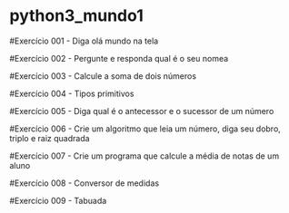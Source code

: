 # python3_mundo1

#Exercício 001 - Diga olá mundo na tela

#Exercício 002 - Pergunte e responda qual é o seu nomea

#Exercício 003 - Calcule a soma de dois números

#Exercício 004 - Tipos primitivos

#Exercício 005 - Diga qual é o antecessor e o sucessor de um número

#Exercício 006 - Crie um algoritmo que leia um número, diga seu dobro, triplo e raiz quadrada

#Exercício 007 - Crie um programa que calcule a média de notas de um aluno

#Exercício 008 - Conversor de medidas

#Exercício 009 - Tabuada